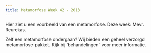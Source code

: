 ```yaml
---
title: Metamorfose Week 42 - 2013
---
```


Hier ziet u een voorbeeld van een metamorfose. Deze week: Mevr. Reurekas.



Zelf een metamorfose ondergaan? Wij bieden een geheel verzorgd metamorfose-pakket. Kijk bij 'behandelingen' voor meer informatie.
